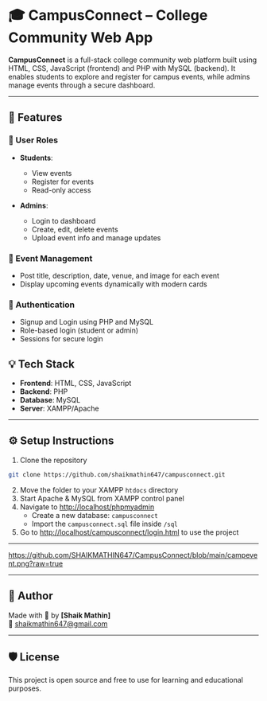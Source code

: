# 🎓 CampusConnect – College Community Web App

**CampusConnect** is a full-stack college community web platform built using HTML, CSS, JavaScript (frontend) and PHP with MySQL (backend). It enables students to explore and register for campus events, while admins manage events through a secure dashboard.

---

## 🚀 Features

### 👥 User Roles
- **Students**:
  - View events
  - Register for events
  - Read-only access

- **Admins**:
  - Login to dashboard
  - Create, edit, delete events
  - Upload event info and manage updates

### 📅 Event Management
- Post title, description, date, venue, and image for each event
- Display upcoming events dynamically with modern cards

### 🔐 Authentication
- Signup and Login using PHP and MySQL
- Role-based login (student or admin)
- Sessions for secure login

## 💡 Tech Stack
- **Frontend**: HTML, CSS, JavaScript
- **Backend**: PHP
- **Database**: MySQL
- **Server**: XAMPP/Apache

---

## ⚙️ Setup Instructions
1. Clone the repository
```bash
git clone https://github.com/shaikmathin647/campusconnect.git
```
2. Move the folder to your XAMPP `htdocs` directory
3. Start Apache & MySQL from XAMPP control panel
4. Navigate to [http://localhost/phpmyadmin](http://localhost/phpmyadmin)
   - Create a new database: `campusconnect`
   - Import the `campusconnect.sql` file inside `/sql`
5. Go to [http://localhost/campusconnect/login.html](http://localhost/campusconnect/login.html) to use the project

---

https://github.com/SHAIKMATHIN647/CampusConnect/blob/main/campevent.png?raw=true

---
## 🙌 Author
Made with 💙 by **[Shaik Mathin]**  
📧 shaikmathin647@gmail.com
<!-- 🌐 [LinkedIn](https://linkedin.com/in/your-profile) | [Portfolio](https://yourportfolio.com) -->
---
## 🛡 License
This project is open source and free to use for learning and educational purposes.
